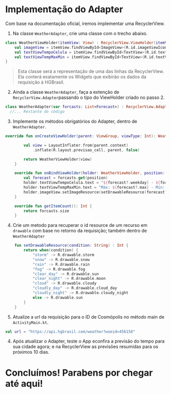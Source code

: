 # Implementação do Adapter

Com base na documentação oficial, iremos implementar uma RecyclerView.

1. Na classe `WeatherAdapter`, crie uma classe com o trecho abaixo.

```kotlin
class WeatherViewHolder(itemView: View) : RecyclerView.ViewHolder(itemView) {
    val imageView = itemView.findViewById<ImageView>(R.id.imageViewIconWeather)
    val textViewTempoCelula = itemView.findViewById<TextView>(R.id.textViewTempoCelula)
    val textViewTempMaxMin = itemView.findViewById<TextView>(R.id.textViewMaxMinCelula)
}
```

> Esta classe será a representação de uma das linhas da RecyclerView. Ela conterá exatamente os Widgets que exibirão os dados da requisição à HGBrasil.

2. Ainda a classe `WeatherAdapter`, faça a extenção de `RecyclerView.Adapter`passando o tipo do ViewHolder criado no passo 2.

```kotlin
class WeatherAdapter(var forcasts: List<Forecast>) : RecyclerView.Adapter<WeatherViewHolder>() {
  //... Restante do código
```

3. Implemente os métodos obrigatórios do Adapter, dentro de `WeatherAdapter`.

```kotlin
override fun onCreateViewHolder(parent: ViewGroup, viewType: Int): WeatherViewHolder {

        val view = LayoutInflater.from(parent.context)
            .inflate(R.layout.previsao_cell, parent, false)

        return WeatherViewHolder(view)
    }

    override fun onBindViewHolder(holder: WeatherViewHolder, position: Int) {
        val forecast = forcasts.get(position)
        holder.textViewTempoCelula.text = "${forecast?.weekday} - ${forecast?.description}"
        holder.textViewTempMaxMin.text = "Máx: ${forecast?.max} - Mín: ${forecast.min}"
        holder.imageView.setImageResource(setDrawableResource(forecast?.condition!!))
    }

    override fun getItemCount(): Int {
        return forcasts.size
    }
```

4. Crie um metodo para recuperar o id resource de um recurso em `drawable` com base no retorno da requisição; também dentro de `WeatherAdapter`

```kotlin
    fun setDrawableResource(condition: String) : Int {
        return when(condition) {
            "storm" -> R.drawable.storm
            "snow" -> R.drawable.snow
            "rain" -> R.drawable.rain
            "fog" -> R.drawable.fog
            "clear_day" -> R.drawable.sun
            "clear_night" -> R.drawable.moon
            "cloud" -> R.drawable.cloudy
            "cloudly_day" -> R.drawable.cloud_day
            "cloudly_night" -> R.drawable.cloudy_night
            else -> R.drawable.sun
        }
    }
```

5. Atualize a url da requisição para o ID de Cosmópolis no método main de `ActivityMain.kt`.

```kotlin
val url = "https://api.hgbrasil.com/weather?woeid=456158"
```

4. Após atualizar o Adapter, teste o App econfira a previsão do tempo para sua cidade agora; e na RecyclerView as previsões resumidas para os próximos 10 dias.

# Concluímos! Parabens por chegar até aqui!
